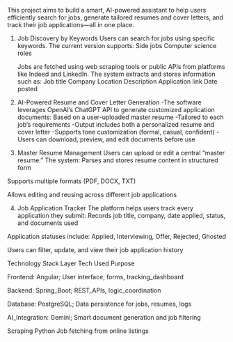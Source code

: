 This project aims to build a smart, AI-powered assistant to help users efficiently search for jobs, generate tailored resumes and cover letters, and track their job applications—all in one place.

1. Job Discovery by Keywords
   Users can search for jobs using specific keywords. The current version supports:
      Side jobs
      Computer science roles

   Jobs are fetched using web scraping tools or public APIs from platforms like Indeed and LinkedIn. The system extracts and stores information such as:
      Job title
      Company
      Location
      Description
      Application link
      Date posted


2. AI-Powered Resume and Cover Letter Generation
    -The software leverages OpenAI’s ChatGPT API to generate customized application documents:
    Based on a user-uploaded master resume
    -Tailored to each job’s requirements
    -Output includes both a personalized resume and cover letter
    -Supports tone customization (formal, casual, confident)
    -Users can download, preview, and edit documents before use


3. Master Resume Management
Users can upload or edit a central “master resume.” The system:
Parses and stores resume content in structured form


Supports multiple formats (PDF, DOCX, TXT)


Allows editing and reusing across different job applications


4. Job Application Tracker
The platform helps users track every application they submit:
Records job title, company, date applied, status, and documents used


Application statuses include: Applied, Interviewing, Offer, Rejected, Ghosted


Users can filter, update, and view their job application history


Technology Stack
   Layer   Tech Used Purpose

Frontend: 
  Angular; 
  User interface, forms, tracking_dashboard
  
Backend: 
  Spring_Boot; 
  REST_APIs, logic_coordination
  
Database: 
  PostgreSQL; 
  Data persistence for jobs, resumes, logs

AI_Integration: 
  Gemini; 
  Smart document generation and job filtering 

Scraping
  Python
  Job fetching from online listings



































